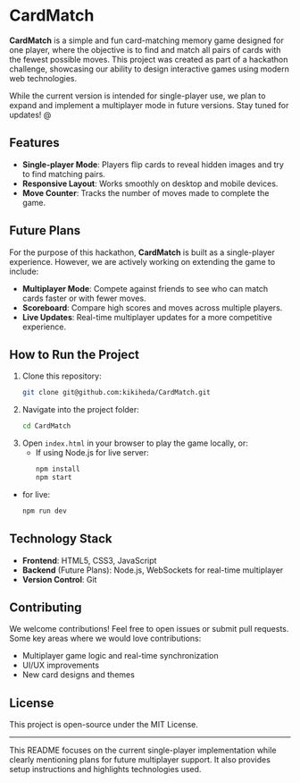 
# CardMatch

**CardMatch** is a simple and fun card-matching memory game designed for one player, where the objective is to find and match all pairs of cards with the fewest possible moves. This project was created as part of a hackathon challenge, showcasing our ability to design interactive games using modern web technologies.

While the current version is intended for single-player use, we plan to expand and implement a multiplayer mode in future versions. Stay tuned for updates! @

## Features

- **Single-player Mode**: Players flip cards to reveal hidden images and try to find matching pairs.
- **Responsive Layout**: Works smoothly on desktop and mobile devices.
- **Move Counter**: Tracks the number of moves made to complete the game.
  
## Future Plans

For the purpose of this hackathon, **CardMatch** is built as a single-player experience. However, we are actively working on extending the game to include:
- **Multiplayer Mode**: Compete against friends to see who can match cards faster or with fewer moves.
- **Scoreboard**: Compare high scores and moves across multiple players.
- **Live Updates**: Real-time multiplayer updates for a more competitive experience.

## How to Run the Project

1. Clone this repository:
   ```bash
   git clone git@github.com:kikiheda/CardMatch.git
   ```
2. Navigate into the project folder:
   ```bash
   cd CardMatch
   ```
3. Open `index.html` in your browser to play the game locally, or:
   - If using Node.js for live server:
     ```bash
     npm install
     npm start
     ```
  - for live:
    ```bash
    npm run dev

## Technology Stack

- **Frontend**: HTML5, CSS3, JavaScript
- **Backend** (Future Plans): Node.js, WebSockets for real-time multiplayer
- **Version Control**: Git

## Contributing

We welcome contributions! Feel free to open issues or submit pull requests. Some key areas where we would love contributions:
- Multiplayer game logic and real-time synchronization
- UI/UX improvements
- New card designs and themes

## License

This project is open-source under the MIT License.

---

This README focuses on the current single-player implementation while clearly mentioning plans for future multiplayer support. It also provides setup instructions and highlights technologies used.
